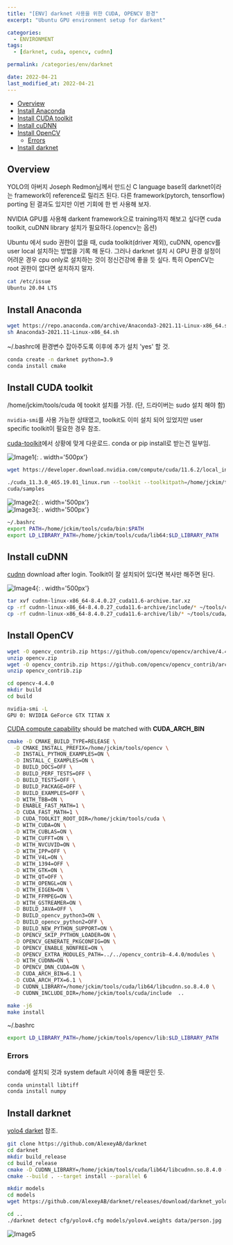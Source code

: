 ```yaml
---
title: "[ENV] darknet 사용을 위한 CUDA, OPENCV 환경"
excerpt: "Ubuntu GPU environment setup for darkent"

categories:
  - ENVIRONMENT
tags:
  - [darknet, cuda, opencv, cudnn]

permalink: /categories/env/darknet

date: 2022-04-21
last_modified_at: 2022-04-21
---
```


- [Overview](#overview)
- [Install Anaconda](#install-anaconda)
- [Install CUDA toolkit](#install-cuda-toolkit)
- [Install cuDNN](#install-cudnn)
- [Install OpenCV](#install-opencv)
  - [Errors](#errors)
- [Install darknet](#install-darknet)

## Overview
YOLO의 아버지 Joseph Redmon님께서 만드신 C language base의 darknet이라는 framework이 reference로 릴리즈 된다. 다른 framework(pytorch, tensorflow) porting 된 결과도 있지만 이번 기회에 한 번 사용해 보자.  

NVIDIA GPU를 사용해 darkent framework으로 training까지 해보고 싶다면 cuda toolkit, cuDNN library 설치가 필요하다.(opencv는 옵션)  

Ubuntu 에서 sudo 권한이 없을 때, cuda toolkit(driver 제외), cuDNN, opencv를 user local 설치하는 방법을 기록 해 둔다. 그러나 darknet 설치 시 GPU 환경 설정이 어려운 경우 cpu only로 설치하는 것이 정신건강에 좋을 듯 싶다. 특히 OpenCV는 root 권한이 없다면 설치하지 말자.

```bash
cat /etc/issue
Ubuntu 20.04 LTS
```

## Install Anaconda
```bash
wget https://repo.anaconda.com/archive/Anaconda3-2021.11-Linux-x86_64.sh
sh Anaconda3-2021.11-Linux-x86_64.sh
```
~/.bashrc에 환경변수 잡아주도록 이후에 추가 설치 'yes' 할 것.

```bash
conda create -n darknet python=3.9
conda install cmake
```

## Install CUDA toolkit
/home/jckim/tools/cuda 에 tookit 설치를 가정.
(단, 드라이버는 sudo 설치 해야 함)

`nvidia-smi`를 사용 가능한 상태였고, toolkit도 이미 설치 되어 있었지만 user specific toolkit이 필요한 경우 참조.

[cuda-toolkit](hhtps://developer.nvidia.com/cuda-downloads)에서 상황에 맞게 다운로드.
conda or pip install로 받는건 일부임.

![Image1](/assets/images/darknet/darknet-image-1.png){: . width='500px'}  
```bash
wget https://developer.download.nvidia.com/compute/cuda/11.6.2/local_installers/cuda_11.6.2_510.47.03_linux.run

./cuda_11.3.0_465.19.01_linux.run --toolkit --toolkitpath=/home/jckim/tools/cuda --samples --samplespath=/home/jckim/tools/
cuda/samples
```

![Image2](/assets/images/darknet/darknet-image-2.png){: . width='500px'}  
![Image3](/assets/images/darknet/darknet-image-3.png){: . width='500px'}  

```bash
~/.bashrc
export PATH=/home/jckim/tools/cuda/bin:$PATH
export LD_LIBRARY_PATH=/home/jckim/tools/cuda/lib64:$LD_LIBRARY_PATH
```

## Install cuDNN
[cudnn](https://developer.nvidia.com/rdp/cudnn-download) download after login. Toolkit이 잘 설치되어 있다면 복사만 해주면 된다.

![Image4](/assets/images/darknet/darknet-image-4.png){: . width='500px'}  

```bash
tar xvf cudnn-linux-x86_64-8.4.0.27_cuda11.6-archive.tar.xz
cp -rf cudnn-linux-x86_64-8.4.0.27_cuda11.6-archive/include/* ~/tools/cuda/include
cp -rf cudnn-linux-x86_64-8.4.0.27_cuda11.6-archive/lib/* ~/tools/cuda/lib64
```

## Install OpenCV

```bash
wget -O opencv_contrib.zip https://github.com/opencv/opencv/archive/4.4.0.zip
unzip opencv.zip
wget -O opencv_contrib.zip https://github.com/opencv/opencv_contrib/archive/4.4.0.zip
unzip opencv_contrib.zip

cd opencv-4.4.0
mkdir build
cd build
```

```bash
nvidia-smi -L
GPU 0: NVIDIA GeForce GTX TITAN X
```
[CUDA compute capability](https://en.wikipedia.org/wiki/CUDA) should be matched with **CUDA_ARCH_BIN**

```bash
cmake -D CMAKE_BUILD_TYPE=RELEASE \
  -D CMAKE_INSTALL_PREFIX=/home/jckim/tools/opencv \
  -D INSTALL_PYTHON_EXAMPLES=ON \
  -D INSTALL_C_EXAMPLES=ON \
  -D BUILD_DOCS=OFF \
  -D BUILD_PERF_TESTS=OFF \
  -D BUILD_TESTS=OFF \
  -D BUILD_PACKAGE=OFF \
  -D BUILD_EXAMPLES=OFF \
  -D WITH_TBB=ON \
  -D ENABLE_FAST_MATH=1 \
  -D CUDA_FAST_MATH=1 \
  -D CUDA_TOOLKIT_ROOT_DIR=/home/jckim/tools/cuda \
  -D WITH_CUDA=ON \
  -D WITH_CUBLAS=ON \
  -D WITH_CUFFT=ON \
  -D WITH_NVCUVID=ON \
  -D WITH_IPP=OFF \
  -D WITH_V4L=ON \
  -D WITH_1394=OFF \
  -D WITH_GTK=ON \
  -D WITH_QT=OFF \
  -D WITH_OPENGL=ON \
  -D WITH_EIGEN=ON \
  -D WITH_FFMPEG=ON \
  -D WITH_GSTREAMER=ON \
  -D BUILD_JAVA=OFF \
  -D BUILD_opencv_python3=ON \
  -D BUILD_opencv_python2=OFF \
  -D BUILD_NEW_PYTHON_SUPPORT=ON \
  -D OPENCV_SKIP_PYTHON_LOADER=ON \
  -D OPENCV_GENERATE_PKGCONFIG=ON \
  -D OPENCV_ENABLE_NONFREE=ON \
  -D OPENCV_EXTRA_MODULES_PATH=../../opencv_contrib-4.4.0/modules \
  -D WITH_CUDNN=ON \
  -D OPENCV_DNN_CUDA=ON \
  -D CUDA_ARCH_BIN=6.1 \
  -D CUDA_ARCH_PTX=6.1 \
  -D CUDNN_LIBRARY=/home/jckim/tools/cuda/lib64/libcudnn.so.8.4.0 \
  -D CUDNN_INCLUDE_DIR=/home/jckim/tools/cuda/include  ..
```

```bash
make -j6
make install
```

~/.bashrc
```bash
export LD_LIBRARY_PATH=/home/jckim/tools/opencv/lib:$LD_LIBRARY_PATH
```

### Errors  
conda에 설치되 것과 system default 사이에 충돌 때문인 듯.
```bash
conda uninstall libtiff
conda install numpy
```

## Install darknet
[yolo4 darket](https://github.com/AlexeyAB/darknet) 참조.
```bash
git clone https://github.com/AlexeyAB/darknet
cd darknet
mkdir build_release
cd build_release
cmake -D CUDNN_LIBRARY=/home/jckim/tools/cuda/lib64/libcudnn.so.8.4.0 -D CUDNN_INCLUDE_DIR=/home/jckim/tools/cuda/include ..
cmake --build . --target install --parallel 6
```


```bash
mkdir models
cd models
wget https://github.com/AlexeyAB/darknet/releases/download/darknet_yolo_v3_optimal/yolov4.weights

cd ..
./darknet detect cfg/yolov4.cfg models/yolov4.weights data/person.jpg
```
![Image5](/assets/images/darknet/darknet-image-5.png)